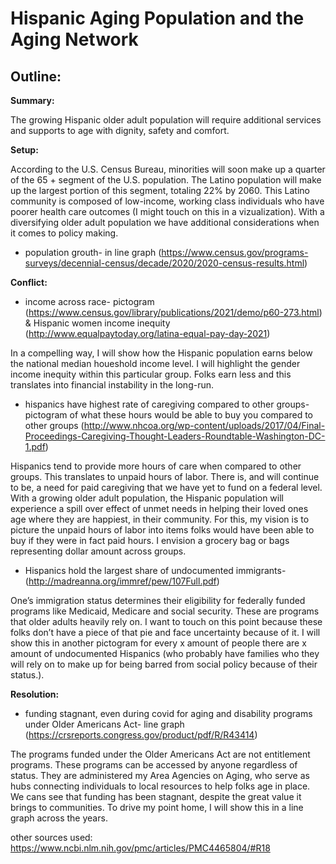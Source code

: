 # Hispanic Aging Population and the Aging Network

## Outline: 
**Summary:**

The growing Hispanic older adult population will require additional services and supports to age with dignity, safety and comfort. 

**Setup:**

According to the U.S. Census Bureau, minorities will soon make up a quarter of the 65 + segment of the U.S. population. The Latino population will make up the largest portion of this segment, totaling 22% by 2060. This Latino community is composed of low-income, working class individuals who have poorer health care outcomes (I might touch on this in a vizualization). With a diversifying older adult population we have additional considerations when it comes to policy making.
- population grouth- in line graph (https://www.census.gov/programs-surveys/decennial-census/decade/2020/2020-census-results.html)


**Conflict:**

- income across race- pictogram (https://www.census.gov/library/publications/2021/demo/p60-273.html) & Hispanic women income inequity (http://www.equalpaytoday.org/latina-equal-pay-day-2021)

In a compelling way, I will show how the Hispanic population earns below the national median houeshold income level. I will highlight the gender income inequity within this particular group. Folks earn less and this translates into financial instability in the long-run. 


-  hispanics have highest rate of caregiving compared to other groups- pictogram of what these hours would be able to buy you compared to other groups (http://www.nhcoa.org/wp-content/uploads/2017/04/Final-Proceedings-Caregiving-Thought-Leaders-Roundtable-Washington-DC-1.pdf)

Hispanics tend to provide more hours of care when compared to other groups. This translates to unpaid hours of labor. There is, and will continue to be, a need for paid caregiving that we have yet to fund on a federal level. With a growing older adult population, the Hispanic population will experience a spill over effect of unmet needs in helping their loved ones age where they are happiest, in their community. For this, my vision is to picture the unpaid hours of labor into items folks would have been able to buy if they were in fact paid hours. I envision a grocery bag or bags representing dollar amount across groups.

- Hispanics hold the largest share of undocumented immigrants- (http://madreanna.org/immref/pew/107Full.pdf)

One’s immigration status determines their eligibility for federally funded programs like Medicaid, Medicare and social security. These are programs that older adults heavily rely on. I want to touch on this point because these folks don’t have a piece of that pie and face uncertainty because of it. I will show this in another pictogram for every x amount of people there are x amount of undocumented Hispanics (who probably have families who they will rely on to make up for being barred from social policy because of their status.).

**Resolution:**
- funding stagnant, even during covid for aging and disability programs under Older Americans Act- line graph (https://crsreports.congress.gov/product/pdf/R/R43414) 

The programs funded under the Older Americans Act are not entitlement programs. These programs can be accessed by anyone regardless of status. They are administered my Area Agencies on Aging, who serve as hubs connecting individuals to local resources to help folks age in place. We cans see that funding has been stagnant, despite the great value it brings to communities. To drive my point home, I will show this in a line graph across the years. 


other sources used:
https://www.ncbi.nlm.nih.gov/pmc/articles/PMC4465804/#R18

